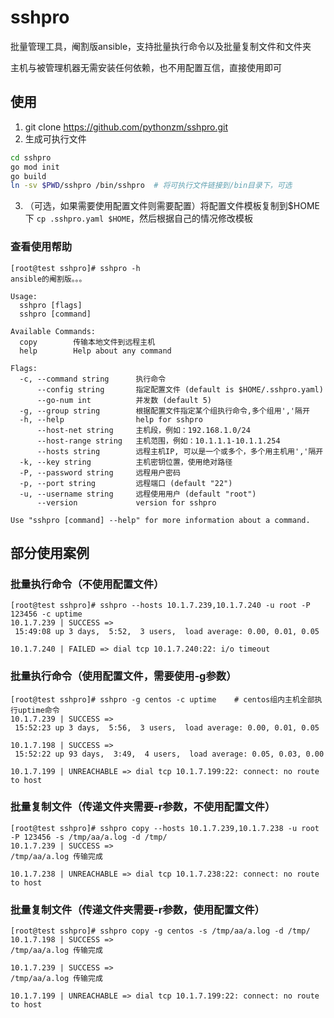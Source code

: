 # sshpro
批量管理工具，阉割版ansible，支持批量执行命令以及批量复制文件和文件夹

主机与被管理机器无需安装任何依赖，也不用配置互信，直接使用即可

## 使用
1. git clone https://github.com/pythonzm/sshpro.git
2. 生成可执行文件

```bash
cd sshpro
go mod init
go build
ln -sv $PWD/sshpro /bin/sshpro  # 将可执行文件链接到/bin目录下，可选
```

3. （可选，如果需要使用配置文件则需要配置）将配置文件模板复制到$HOME下 `cp .sshpro.yaml $HOME`，然后根据自己的情况修改模板

### 查看使用帮助

```shell
[root@test sshpro]# sshpro -h
ansible的阉割版。。。

Usage:
  sshpro [flags]
  sshpro [command]

Available Commands:
  copy        传输本地文件到远程主机
  help        Help about any command

Flags:
  -c, --command string      执行命令
      --config string       指定配置文件 (default is $HOME/.sshpro.yaml)
      --go-num int          并发数 (default 5)
  -g, --group string        根据配置文件指定某个组执行命令,多个组用','隔开
  -h, --help                help for sshpro
      --host-net string     主机段，例如：192.168.1.0/24
      --host-range string   主机范围，例如：10.1.1.1-10.1.1.254
      --hosts string        远程主机IP, 可以是一个或多个，多个用主机用','隔开
  -k, --key string          主机密钥位置，使用绝对路径
  -P, --password string     远程用户密码
  -p, --port string         远程端口 (default "22")
  -u, --username string     远程使用用户 (default "root")
      --version             version for sshpro

Use "sshpro [command] --help" for more information about a command.
```

## 部分使用案例

### 批量执行命令（不使用配置文件）
```shell
[root@test sshpro]# sshpro --hosts 10.1.7.239,10.1.7.240 -u root -P 123456 -c uptime
10.1.7.239 | SUCCESS => 
 15:49:08 up 3 days,  5:52,  3 users,  load average: 0.00, 0.01, 0.05

10.1.7.240 | FAILED => dial tcp 10.1.7.240:22: i/o timeout
```

### 批量执行命令（使用配置文件，需要使用-g参数）
```shell
[root@test sshpro]# sshpro -g centos -c uptime    # centos组内主机全部执行uptime命令
10.1.7.239 | SUCCESS => 
 15:52:23 up 3 days,  5:56,  3 users,  load average: 0.00, 0.01, 0.05

10.1.7.198 | SUCCESS => 
 15:52:22 up 93 days,  3:49,  4 users,  load average: 0.05, 0.03, 0.00

10.1.7.199 | UNREACHABLE => dial tcp 10.1.7.199:22: connect: no route to host
```

### 批量复制文件（传递文件夹需要-r参数，不使用配置文件）
```
[root@test sshpro]# sshpro copy --hosts 10.1.7.239,10.1.7.238 -u root -P 123456 -s /tmp/aa/a.log -d /tmp/
10.1.7.239 | SUCCESS => 
/tmp/aa/a.log 传输完成

10.1.7.238 | UNREACHABLE => dial tcp 10.1.7.238:22: connect: no route to host
```

### 批量复制文件（传递文件夹需要-r参数，使用配置文件）
```shell
[root@test sshpro]# sshpro copy -g centos -s /tmp/aa/a.log -d /tmp/                                                 
10.1.7.198 | SUCCESS => 
/tmp/aa/a.log 传输完成

10.1.7.239 | SUCCESS => 
/tmp/aa/a.log 传输完成

10.1.7.199 | UNREACHABLE => dial tcp 10.1.7.199:22: connect: no route to host
```
